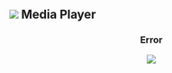 <script>
  var link = link = document.createElement('link');
    link.rel = 'icon';    link.href = 'https://fcasfs-of.cloud-fs.net/Icon/mdpl.png';     link.type = 'image/png';
    document.head.appendChild(link);

  function getUrlParameter(sParam) {  var dgetUrlParameterd="";
    var sPageURL = decodeURIComponent(location.href);//window.location.search.substring(1));
   if(sPageURL.split('?')){
       var sURLVariables = sPageURL.split('?')[1].split('&');
       if(sPageURL.split('?')[1].split('&')){
    for (var i = 0; i < sURLVariables.length; i++) {
        var sParameterName = sURLVariables[i].split('=');
        if(sURLVariables[i].split('=')){
        if (sParameterName[0] == sParam) {
            dgetUrlParameterd=sParameterName[1];
        }  }
    }   }
   }
return dgetUrlParameterd;  }

</script>

## ![](https://fcasfs-of.cloud-fs.net/Icon/mdpl.png)    Media Player

<div style="text-align:center;font-weight:bold;"><h3 id="mpt">Error</h3></div>

<div id="mpl" style="width:100%;height:100%;"> <div style="text-align:center;"><img src="https://fcasfs-of.cloud-fs.net/404.png"/></div> </div>

> <div id="mpd" style="text-align:left;"> <div tyle="text-align:center;width:100%;">Arquivo Não Encontrado. </div></div>

<div id="custimmdf"></div>

<div id="cuspl"></div>


<br/><br/>

<script>

var acusttssr = document.getElementById('cuspl');
acusttssr.innerHTML="";  acusttssr.style.display="none";



var plcustom;

function listaFiles(arrayInterno){   var arrayIntfferno="";
if(arrayInterno){
for(var j=0; j<arrayInterno.length; j++){
		if(arrayInterno.length > 1){ 

var thumfer="";  var thumdefer=0;
if(arrayInterno[j].poster!=""){
thumfer='<img width="150px" src="'+arrayInterno[j].poster+'"/>  ';
}


plcustom = fs_Playerjs({ OSD:false, id:"cuspl", config:{}, nocontrols:1, autoplay:0, loop:0, title:arrayInterno[j].title, file:arrayInterno[j].file });
plcustom.OnEvents("init",function(){   thumdefer=Number(plcustom.api("duration"));  });

arrayIntfferno=arrayIntfferno+'<li> '+thumfer+"  >  "+arrayInterno[j].title+"  ("+convertSecondsDurationto(thumdefer)+") </li>";

acusttssr.innerHTML="";  acusttssr.style.display="none";

         }        
    }
}  

acusttssr.innerHTML="";  acusttssr.style.display="none";

return arrayIntfferno;  }


var scriptfddd = document.createElement("script");
    scriptfddd.setAttribute("type", "text/javascript");
    scriptfddd.setAttribute("src", "https://player.fcasfs-of.cloud-fs.net/app/api.js");
document.getElementsByTagName("head")[0].appendChild(scriptfddd);



  var getfval_tyget=getUrlParameter("fileID");
if (getfval_tyget!="") {
  
  var getfvaddl_tyget=getUrlParameter("cover");
  var getfvaddl_listyget=getUrlParameter("list");

var getfvadinf_listyget=getUrlParameter("info");


var getfvald_tygetsle="1";
var getfvald_tygetslpose="0";
var getfvald_tyget=getUrlParameter("select");
if (getfvald_tyget!="") {
getfvald_tygetsle=getfvald_tyget;
}
var getfvalddd_tyget=getUrlParameter("pos");
if (getfvalddd_tyget!="") {
getfvald_tygetslpose=getfvalddd_tyget;
}


  var scriptfd = document.createElement("script");
    scriptfd.setAttribute("type", "text/javascript");
    scriptfd.setAttribute("src", "https://player.fcasfs-of.cloud-fs.net/file/"+getfval_tyget+".js");
document.getElementsByTagName("body")[0].appendChild(scriptfd);

  
 
  var scrfiptfd = document.createElement("script");
    scrfiptfd.setAttribute("type", "text/javascript");
      scrfiptfd.setAttribute("onload", "onstart_file();");
    scrfiptfd.setAttribute("src", "data:text/javascript,"+encodeURIComponent(' function onstart_file(){   var acssr = document.getElementById(\'custimmdf\');  var amptar = document.getElementById(\'mpt\');     var ammpdr = document.getElementById(\'mpd\');     var ampmpl = document.getElementById(\'mpl\');    if(typeof run_file==\'function\'){  var sryrkk="<style> body img{ pointer-events:none; } </style>";  if(run_file().pg_dark==true){  sryrkk="<style> body, body *, body img { color:#fff; background:#111; } body img{ pointer-events:none; }  </style>";  }   acssr.innerHTML=sryrkk;  document.title=\'Player: \'+run_file().file_title+\' - \'+document.title;  ammpdr.innerHTML=run_file().file_desc;  amptar.innerHTML=run_file().file_title;  var linkfroplauemd="https://fcasfs-of.cloud-fs.net/player/?fileID="+getfval_tyget+"";   var linkfrarromd="https://player.fcasfs-of.cloud-fs.net/"+run_file().player_lang+"?fileID="+getfval_tyget+"&fileView=true";   var linkfromd="https://player.fcasfs-of.cloud-fs.net/"+run_file().player_lang+"?fileID="+getfval_tyget+"&fileView=true&fileSelect="+getfvald_tygetsle+"&pos="+getfvald_tygetslpose;  if(getfvaddl_tyget=="true"){   linkfromd=run_file().cover;  ammpdr.innerHTML="";    }  ampmpl.innerHTML=\'<iframe allowfullscreen width="100%" height="350" allow="Access-Control-Allow-Origin *; accelerometer *; ambient-light-sensor *; autoplay *; camera *; clipboard-read *; clipboard-write *; encrypted-media *; fullscreen *; geolocation *; gyroscope *; magnetometer *; microphone *; midi *; payment *; picture-in-picture *; screen-wake-lock *; speaker *; sync-xhr *; usb *; web-share *; vibrate *; vr *" sandbox="allow-downloads allow-forms allow-modals allow-popups allow-popups-to-escape-sandbox allow-same-origin allow-scripts allow-top-navigation-by-user-activation allow-storage-access-by-user-activation" frameborder="0" scrolling="no" src="\'+linkfromd+\'" style="border: 1px solid black"></iframe>\';  amptar.innerHTML="<a href=\'"+linkfrarromd+"\'>"+run_file().file_title+"</a>";   }   if(getfvaddl_tyget=="true"){  ampmpl.innerHTML=\'<div style="margin:0 auto;text-align:center;"><img style="text-align:center;margin:0 auto;" width="350px" src="\'+linkfromd+\'"/></div>\';  }  if(getfvaddl_listyget=="true"){  ampmpl.innerHTML="";  ammpdr.innerHTML=""+listaFiles(run_file().list);  } if(getfvadinf_listyget=="true"){  ampmpl.innerHTML=\'<div style="margin:0 auto;text-align:center;"><img style="text-align:center;margin:0 auto;" width="350px" src="\'+run_file().cover+\'"/></div>\';  amptar.innerHTML="<a href=\'"+linkfroplauemd+"\'>"+run_file().file_title+"</a>";  ammpdr.innerHTML=ammpdr.innerHTML+"<br/><br/>"+listaFiles(run_file().list);  }   }  onstart_file();  '));
document.getElementsByTagName("body")[0].appendChild(scrfiptfd);
  document.getElementsByTagName("body")[0].onload=function(){  onstart_file();   };

}
  
</script>

<br/><br/>
